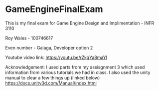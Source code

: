 # GameEngineFinalExam
This is my final exam for Game Engine Design and Implimentation - INFR 3110


Roy Wales - 100746617

Even number - Galaga, Developer option 2

Youtube video link: https://youtu.be/rZkgYa8maYI

Acknowledgement: I used parts from my assisgnment 3 which used information from various tutorials we had in class. I also used the unity manual to clear a few things up (linked below) https://docs.unity3d.com/Manual/index.html

